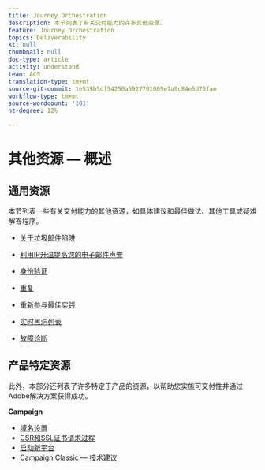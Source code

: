 ```yaml
---
title: Journey Orchestration
description: 本节列表了有关交付能力的许多其他资源。
feature: Journey Orchestration
topics: Deliverability
kt: null
thumbnail: null
doc-type: article
activity: understand
team: ACS
translation-type: tm+mt
source-git-commit: 1e539b5df54250a5927701009e7a9c84e5d73fae
workflow-type: tm+mt
source-wordcount: '101'
ht-degree: 12%

---
```



# 其他资源 — 概述

## 通用资源

本节列表一些有关交付能力的其他资源，如具体建议和最佳做法、其他工具或疑难解答程序。

* [关于垃圾邮件陷阱](../../help/additional-resources/all-about-spam-traps.md)
* [利用IP升温提高您的电子邮件声誉](../../help/additional-resources/increase-reputation-with-ip-warming.md)
* [身份验证](../../help/additional-resources/authentication.md)
* [重复](../../help/additional-resources/duplicates.md)
* [重新参与最佳实践](../../help/additional-resources/re-engagement.md)
* [实时黑洞列表](../../help/additional-resources/blocklist-databases.md)
* [故障诊断](../../help/additional-resources/troubleshooting.md)

   <!--
    [IP Certification](../../help/additional-resources/ip-certification.md)
    [Third-party monitoring tools](../../help/additional-resources/third-party-monitoring-tools.md)-->

## 产品特定资源

此外，本部分还列表了许多特定于产品的资源，以帮助您实施可交付性并通过Adobe解决方案获得成功。

**Campaign**

* [域名设置](../../help/additional-resources/ac-domain-name-setup.md)
* [CSR和SSL证书请求过程](../../help/additional-resources/ac-ssl-certificate-request.md)
* [启动新平台](../../help/additional-resources/ac-starting-new-platform.md)
* [Campaign Classic — 技术建议](../../help/additional-resources/acc-technical-recommendations.md)